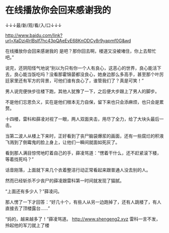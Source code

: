 # 在线播放你会回来感谢我的

↓↓↓最/新/观/看/入/口↓↓↓

http://www.baidu.com/link?url=XaDzi4lrlBsIf7hc43pQAeEvE68KnODCy8r9yapmf0G&wd

在线播放你会回来感谢我的
是吧？那你回去啊，楼道又没被堵住，你上去帮忙吧。”

说完，还阴阳怪气地说“别以为只有你一个人有良心，这恶心的世界，良心能活下去，良心能当饭吃吗？没看那霍锦晏都没良心，她身边那么多高手，甚至那个叶厉廷家里还有军方的背景，可他们谁有良心了，谁管我们了？真是可笑！”

男人说完便快步往楼下跑，其他人犹豫了一下，之后便大步跟上了男人的脚步。

不是他们忘恩负义，实在是他们根本无力自保，留下来也只会添麻烦，也只会是累赘。

十四楼，雷科和薛凌对视了一眼，两人双面夹击，用尽了全力，给了大块头最后一击。

当第二波人从楼上下来时，正好看到了丧尸脑袋爆浆的画面，还有一些腐烂的积液飞溅到了倒霉鬼的脸上身上，让他们一瞬间就面如死灰了。

看到那人满目惊愕地盯着自己的手，薛凌骂道：“愣着干什么，还不赶紧滚下楼，等着找死吗？”

话音刚落，上面就下来几个衣着整洁行动正常看起来跟普通人没去别的人。

然而已经斩杀不少丧尸的薛凌跟雷科第一时间就发现了猫腻。

“上面还有多少人？”薛凌问。

那人愣了一下才回答：“好几十个，有些人从另一边跑掉了，还有人跳楼了，有人直接去了顶楼露台……”

“妈的，越来越多了！”薛凌骂道。
http://www.shengeng2.xyz
雷科一言不发，拎起他的军刀就上了楼
